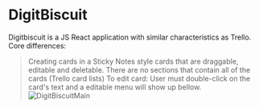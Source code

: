 # DigitBiscuit
Digitbiscuit is a JS React application with similar characteristics as Trello. 
Core differences: 
> Creating cards in a Sticky Notes style cards that are draggable, editable and deletable. 
> There are no sections that contain all of the cards (Trello card lists) 
To edit card: User must double-click on the card's text and a editable menu will show up bellow.
![DigitBiscuitMain](https://user-images.githubusercontent.com/62967263/157773227-803996bb-f65b-406d-ab2f-1d0ef8046bbb.png)

